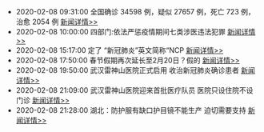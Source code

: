 
- 2020-02-08 09:31:00 全国确诊 34598 例，疑似 27657 例，死亡 723 例，治愈 2054 例  [新闻详情>>](https://github.com/AlbertGithubHome/ChineseVictory/blob/master/PneumoniaMap/20200208093125.jpg)
- 2020-02-08 10:00:00 四部门:依法严惩疫情期间七类涉医违法犯罪  [新闻详情>>](http://news.sina.com.cn/c/2020-02-08/doc-iimxxste9737574.shtml)
- 2020-02-08 15:17:00 定了 “新冠肺炎”英文简称“NCP  [新闻详情>>](http://finance.sina.com.cn/china/gncj/2020-02-08/doc-iimxxste9814623.shtml)
- 2020-02-08 17:50:00 春节假期再次延长至2月20日？假的  [新闻详情>>](http://www.sohu.com/a/371497359_100191048)
- 2020-02-08 19:50:00 武汉雷神山医院正式启用 收治新冠肺炎确诊患者  [新闻详情>>](https://tech.sina.com.cn/roll/2020-02-08/doc-iimxxste9870770.shtml)
- 2020-02-08 21:09:00 武汉雷神山医院迎来首批医疗队员 医院只设住院不设门诊  [新闻详情>>](http://news.sina.com.cn/o/2020-02-08/doc-iimxxste9882750.shtml)
- 2020-02-08 21:28:00 湖北：防护服有缺口护目镜不能生产 迫切需要支持  [新闻详情>>](http://news.sina.com.cn/c/2020-02-08/doc-iimxyqvz1328781.shtml)